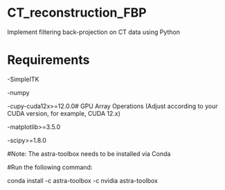 # CT_reconstruction_FBP
Implement filtering back-projection on CT data using Python

# Requirements

-SimpleITK

-numpy

-cupy-cuda12x>=12.0.0# GPU Array Operations (Adjust according to your CUDA version, for example, CUDA 12.x)

-matplotlib>=3.5.0

-scipy>=1.8.0

#Note: The astra-toolbox needs to be installed via Conda

#Run the following command: 

conda install -c astra-toolbox -c nvidia astra-toolbox
